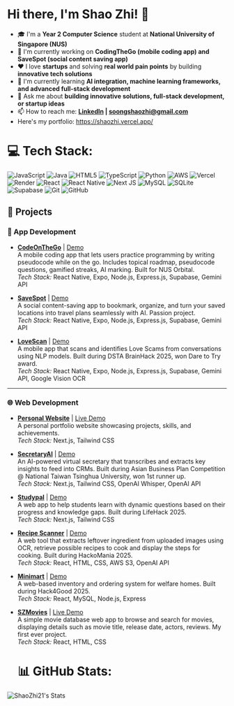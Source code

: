 # Hi there, I'm Shao Zhi! 👋
* 🎓 I'm a **Year 2 Computer Science** student at **National University of Singapore (NUS)**
* 🔭 I'm currently working on **CodingTheGo (mobile coding app) and SaveSpot (social content saving app)**
* ❤️ I love **startups** and solving **real world pain points** by building **innovative tech solutions**
* 🌱 I'm currently learning **AI integration, machine learning frameworks, and advanced full-stack development**
* 💬 Ask me about **building innovative solutions, full-stack development, or startup ideas**
* 📫 How to reach me: **[LinkedIn](https://www.linkedin.com/in/soongshaozhi/) | soongshaozhi@gmail.com**
* Here's my portfolio: https://shaozhi.vercel.app/


# 💻 Tech Stack:
![JavaScript](https://img.shields.io/badge/javascript-%23323330.svg?style=for-the-badge&logo=javascript&logoColor=%23F7DF1E) ![Java](https://img.shields.io/badge/java-%23ED8B00.svg?style=for-the-badge&logo=openjdk&logoColor=white) ![HTML5](https://img.shields.io/badge/html5-%23E34F26.svg?style=for-the-badge&logo=html5&logoColor=white) ![TypeScript](https://img.shields.io/badge/typescript-%23007ACC.svg?style=for-the-badge&logo=typescript&logoColor=white) ![Python](https://img.shields.io/badge/python-3670A0?style=for-the-badge&logo=python&logoColor=ffdd54) ![AWS](https://img.shields.io/badge/AWS-%23FF9900.svg?style=for-the-badge&logo=amazon-aws&logoColor=white) ![Vercel](https://img.shields.io/badge/vercel-%23000000.svg?style=for-the-badge&logo=vercel&logoColor=white) ![Render](https://img.shields.io/badge/Render-%46E3B7.svg?style=for-the-badge&logo=render&logoColor=white) ![React](https://img.shields.io/badge/react-%2320232a.svg?style=for-the-badge&logo=react&logoColor=%2361DAFB) ![React Native](https://img.shields.io/badge/react_native-%2320232a.svg?style=for-the-badge&logo=react&logoColor=%2361DAFB) ![Next JS](https://img.shields.io/badge/Next-black?style=for-the-badge&logo=next.js&logoColor=white) ![MySQL](https://img.shields.io/badge/mysql-4479A1.svg?style=for-the-badge&logo=mysql&logoColor=white) ![SQLite](https://img.shields.io/badge/sqlite-%2307405e.svg?style=for-the-badge&logo=sqlite&logoColor=white) ![Supabase](https://img.shields.io/badge/Supabase-3ECF8E?style=for-the-badge&logo=supabase&logoColor=white) ![Git](https://img.shields.io/badge/git-%23F05033.svg?style=for-the-badge&logo=git&logoColor=white) ![GitHub](https://img.shields.io/badge/github-%23121011.svg?style=for-the-badge&logo=github&logoColor=white)

## 🚀 Projects

### 📱 App Development
- **[CodeOnTheGo](https://github.com/ShaoZhi21/CodeOnTheGo)** | [Demo](https://drive.google.com/file/d/18MHYyOY4YQq3fBP-5f_sGW48bOJpkINO/view)  
A mobile coding app that lets users practice programming by writing pseudocode while on the go. Includes topical roadmap, pseudocode questions, gamified streaks, AI marking. Built for NUS Orbital.  
*Tech Stack:* React Native, Expo, Node.js, Express.js, Supabase, Gemini API

- **[SaveSpot](https://github.com/ShaoZhi21/SaveSpotMVP)** | [Demo](https://www.youtube.com/shorts/sw6uQladJdE)  
A social content-saving app to bookmark, organize, and turn your saved locations into travel plans seamlessly with AI. Passion project.  
*Tech Stack:* React Native, Expo, Node.js, Express.js, Supabase, Gemini API

- **[LoveScan](https://github.com/ShaoZhi21/LoveScan)** | [Demo](https://drive.google.com/file/d/18hK6xQD0c7bTzZmx76nKs4xoxx7EVjxH/view?usp=sharing)  
A mobile app that scans and identifies Love Scams from conversations using NLP models. Built during DSTA BrainHack 2025, won Dare to Try award.  
*Tech Stack:* React Native, Expo, Node.js, Express.js, Supabase, Gemini API, Google Vision OCR

---

### 🌐 Web Development
- **[Personal Website](https://github.com/ShaoZhi21/PersonalWebsite)** | [Live Demo](https://shaozhi.vercel.app/)  
A personal portfolio website showcasing projects, skills, and achievements.  
*Tech Stack:* Next.js, Tailwind CSS

- **[SecretaryAI](https://github.com/ShaoZhi21/SecretaryAI)** | [Demo](https://youtu.be/bMD5L6FeyDw)  
An AI-powered virtual secretary that transcribes and extracts key insights to feed into CRMs. Built during Asian Business Plan Competition @ National Taiwan Tsinghua University, won 1st runner up.  
*Tech Stack:* Next.js, Tailwind CSS, OpenAI Whisper, OpenAI API

- **[Studypal](https://github.com/Miloepeng/LifeHack)** | [Demo](https://devpost.com/software/studypal-6qzwkv?ref_content=user-portfolio&ref_feature=in_progress)  
A web app to help students learn with dynamic questions based on their progress and knowledge gaps. Built during LifeHack 2025.  
*Tech Stack:* Next.js, Tailwind CSS

- **[Recipe Scanner](https://github.com/ShaoZhi21/RecipeScanner)** | [Demo](https://youtu.be/3-vEGYFs9W8)  
A web tool that extracts leftover ingredient from uploaded images using OCR, retrieve possible recipes to cook and display the steps for cooking. Built during HackoMania 2025.  
*Tech Stack:* React, HTML, CSS, AWS S3, OpenAI API

- **[Minimart](https://github.com/ShaoZhi21/Minimart)** | [Demo](https://devpost.com/software/2ne2-minimart)  
A web-based inventory and ordering system for welfare homes. Built during Hack4Good 2025.  
*Tech Stack:* React, MySQL, Node.js, Express

- **[SZMovies](https://github.com/ShaoZhi21/SZMovies)** | [Live Demo](https://szmovies.netlify.app/)  
A simple movie database web app to browse and search for movies, displaying details such as movie title, release date, actors, reviews. My first ever project.  
*Tech Stack:* React, HTML, CSS

  # 📊 GitHub Stats:
![ShaoZhi21's Stats](https://github-readme-stats.vercel.app/api?username=ShaoZhi21&theme=dark&show_icons=true&hide_border=false&count_private=true)

